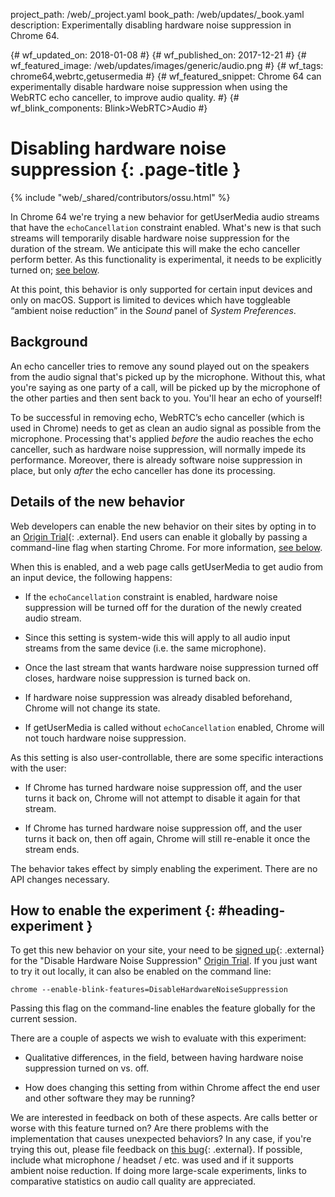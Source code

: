 project_path: /web/_project.yaml
book_path: /web/updates/_book.yaml
description: Experimentally disabling hardware noise suppression in Chrome 64.

{# wf_updated_on: 2018-01-08 #}
{# wf_published_on: 2017-12-21 #}
{# wf_featured_image: /web/updates/images/generic/audio.png #}
{# wf_tags: chrome64,webrtc,getusermedia #}
{# wf_featured_snippet: Chrome 64 can experimentally disable hardware noise suppression when using the WebRTC echo canceller, to improve audio quality. #}
{# wf_blink_components: Blink>WebRTC>Audio #}

# Disabling hardware noise suppression {: .page-title }

{% include "web/_shared/contributors/ossu.html" %}

In Chrome 64 we're trying a new behavior for getUserMedia audio streams that
have the `echoCancellation` constraint enabled. What's new is that such streams
will temporarily disable hardware noise suppression for the duration of the
stream. We anticipate this will make the echo canceller perform better. As this 
functionality is experimental, it needs to be explicitly turned on; [see
below](#heading-experiment).

At this point, this behavior is only supported for certain input devices and
only on macOS. Support is limited to devices which have toggleable “ambient noise
reduction” in the _Sound_ panel of _System Preferences_.

## Background

An echo canceller tries to remove any sound played out on the speakers from the
audio signal that's picked up by the microphone. Without this, what you're
saying as one party of a call, will be picked up by the microphone of the other
parties and then sent back to you. You'll hear an echo of yourself!

To be successful in removing echo, WebRTC’s echo canceller (which is used in
Chrome) needs to get as clean an audio signal as possible from the
microphone. Processing that's applied _before_ the audio reaches the echo
canceller, such as hardware noise suppression, will normally impede its
performance. Moreover, there is already software noise suppression in place, but
only _after_ the echo canceller has done its processing.

## Details of the new behavior

Web developers can enable the new behavior on their sites by opting in to an
[Origin Trial](https://bit.ly/OriginTrials){: .external}. End users can enable
it globally by passing a command-line flag when starting Chrome. For more
information, [see below](#heading-experiment).

When this is enabled, and a web page calls getUserMedia to get audio from an
input device, the following happens:

* If the `echoCancellation` constraint is enabled, hardware noise suppression will
  be turned off for the duration of the newly created audio stream.

* Since this setting is system-wide this will apply to all audio input streams
  from the same device (i.e. the same microphone).

* Once the last stream that wants hardware noise suppression turned off closes,
  hardware noise suppression is turned back on.

* If hardware noise suppression was already disabled beforehand, Chrome will not
  change its state.

* If getUserMedia is called without `echoCancellation` enabled, Chrome will not
  touch hardware noise suppression.

As this setting is also user-controllable, there are some specific interactions
with the user:

* If Chrome has turned hardware noise suppression off, and the user turns it
  back on, Chrome will not attempt to disable it again for that stream.

* If Chrome has turned hardware noise suppression off, and the user turns it
  back on, then off again, Chrome will still re-enable it once the stream ends.

The behavior takes effect by simply enabling the experiment. There are no API
changes necessary.

## How to enable the experiment {: #heading-experiment }

To get this new behavior on your site, your need to be [signed
up](http://bit.ly/OriginTrialSignup){: .external} for the "Disable Hardware
Noise Suppression" [Origin Trial](https://bit.ly/OriginTrials). If you just want
to try it out locally, it can also be enabled on the command line:

    chrome --enable-blink-features=DisableHardwareNoiseSuppression

Passing this flag on the command-line enables the feature globally for the
current session.

There are a couple of aspects we wish to evaluate with this experiment:

* Qualitative differences, in the field, between having hardware noise
  suppression turned on vs. off.

* How does changing this setting from within Chrome affect the end user and
  other software they may be running?

We are interested in feedback on both of these aspects. Are calls better or
worse with this feature turned on? Are there problems with the implementation
that causes unexpected behaviors? In any case, if you're trying this out, please
file feedback on [this
bug](https://bugs.chromium.org/p/chromium/issues/detail?id=795263){: .external}.
If possible, include what microphone / headset / etc. was used and if it
supports ambient noise reduction. If doing more large-scale experiments, links
to comparative statistics on audio call quality are appreciated.


